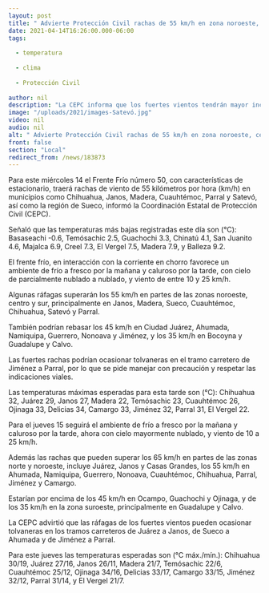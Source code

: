 ```yaml
---
layout: post
title: " Advierte Protección Civil rachas de 55 km/h en zona noroeste, centro y sur"
date: 2021-04-14T16:26:00.000-06:00
tags:
  
  - temperatura
  
  - clima
  
  - Protección Civil
  
author: nil
description: "La CEPC informa que los fuertes vientos tendrán mayor incidencia en Chihuahua, Janos, Madera, Cuauhtémoc, Parral y Satevó, así como la región de Sueco"
image: "/uploads/2021/images-Satevó.jpg"
video: nil
audio: nil
alt: " Advierte Protección Civil rachas de 55 km/h en zona noroeste, centro y sur"
front: false
section: "Local"
redirect_from: /news/183873
---
```


Para este miércoles 14 el Frente Frío número 50, con características de estacionario, traerá rachas de viento de 55 kilómetros por hora (km/h) en municipios como Chihuahua, Janos, Madera, Cuauhtémoc, Parral y Satevó, así como la región de Sueco, informó la Coordinación Estatal de Protección Civil (CEPC).

Señaló que las temperaturas más bajas registradas este día son (°C): Basaseachi -0.6, Temósachic 2.5, Guachochi 3.3, Chinatú 4.1, San Juanito 4.6, Majalca 6.9, Creel 7.3, El Vergel 7.5, Madera 7.9, y Balleza 9.2.

El frente frío, en interacción con la corriente en chorro favorece un ambiente de frío a fresco por la mañana y caluroso por la tarde, con cielo de parcialmente nublado a nublado, y viento de entre 10 y 25 km/h.

Algunas ráfagas superarán los 55 km/h en partes de las zonas noroeste, centro y sur, principalmente en Janos, Madera, Sueco, Cuauhtémoc, Chihuahua, Satevó y Parral.

También podrían rebasar los 45 km/h en Ciudad Juárez, Ahumada, Namiquipa, Guerrero, Nonoava y Jiménez, y los 35 km/h en Bocoyna y Guadalupe y Calvo.

Las fuertes rachas podrían ocasionar tolvaneras en el tramo carretero de Jiménez a Parral, por lo que se pide manejar con precaución y respetar las indicaciones viales.

Las temperaturas máximas esperadas para esta tarde son (°C): Chihuahua 32, Juárez 29, Janos 27, Madera 22, Temósachic 23, Cuauhtémoc 26, Ojinaga 33, Delicias 34, Camargo 33, Jiménez 32, Parral 31, El Vergel 22.

Para el jueves 15 seguirá el ambiente de frío a fresco por la mañana y caluroso por la tarde, ahora con cielo mayormente nublado, y viento de 10 a 25 km/h.

Además las rachas que pueden superar los 65 km/h en partes de las zonas norte y noroeste, incluye Juárez, Janos y Casas Grandes, los 55 km/h en Ahumada, Namiquipa, Guerrero, Nonoava, Cuauhtémoc, Chihuahua, Parral, Jiménez y Camargo.

Estarían por encima de los 45 km/h en Ocampo, Guachochi y Ojinaga, y de los 35 km/h en la zona suroeste, principalmente en Guadalupe y Calvo.

La CEPC advirtió que las ráfagas de los fuertes vientos pueden ocasionar tolvaneras en los tramos carreteros de Juárez a Janos, de Sueco a Ahumada y de Jiménez a Parral.

Para este jueves las temperaturas esperadas son (°C máx./mín.): Chihuahua 30/19, Juárez 27/16, Janos 26/11, Madera 21/7, Temósachic 22/6, Cuauhtémoc 25/12, Ojinaga 34/16, Delicias 33/17, Camargo 33/15, Jiménez 32/12, Parral 31/14, y El Vergel 21/7.